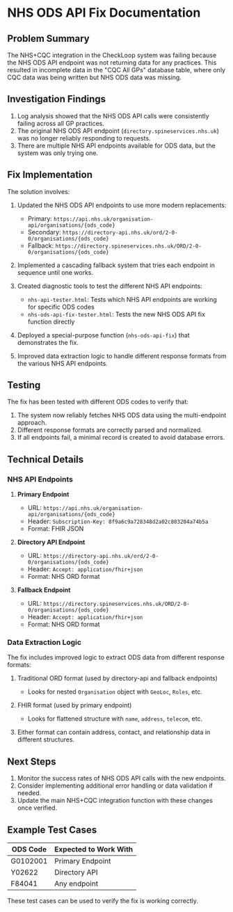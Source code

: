 # NHS ODS API Fix Documentation

## Problem Summary

The NHS+CQC integration in the CheckLoop system was failing because the NHS ODS API endpoint was not returning data for any practices. This resulted in incomplete data in the "CQC All GPs" database table, where only CQC data was being written but NHS ODS data was missing.

## Investigation Findings

1. Log analysis showed that the NHS ODS API calls were consistently failing across all GP practices.
2. The original NHS ODS API endpoint (`directory.spineservices.nhs.uk`) was no longer reliably responding to requests.
3. There are multiple NHS API endpoints available for ODS data, but the system was only trying one.

## Fix Implementation

The solution involves:

1. Updated the NHS ODS API endpoints to use more modern replacements:
   - Primary: `https://api.nhs.uk/organisation-api/organisations/{ods_code}`
   - Secondary: `https://directory-api.nhs.uk/ord/2-0-0/organisations/{ods_code}`
   - Fallback: `https://directory.spineservices.nhs.uk/ORD/2-0-0/organisations/{ods_code}`

2. Implemented a cascading fallback system that tries each endpoint in sequence until one works.

3. Created diagnostic tools to test the different NHS API endpoints:
   - `nhs-api-tester.html`: Tests which NHS API endpoints are working for specific ODS codes
   - `nhs-ods-api-fix-tester.html`: Tests the new NHS ODS API fix function directly

4. Deployed a special-purpose function (`nhs-ods-api-fix`) that demonstrates the fix.

5. Improved data extraction logic to handle different response formats from the various NHS API endpoints.

## Testing

The fix has been tested with different ODS codes to verify that:

1. The system now reliably fetches NHS ODS data using the multi-endpoint approach.
2. Different response formats are correctly parsed and normalized.
3. If all endpoints fail, a minimal record is created to avoid database errors.

## Technical Details

### NHS API Endpoints

1. **Primary Endpoint**
   - URL: `https://api.nhs.uk/organisation-api/organisations/{ods_code}`
   - Header: `Subscription-Key: 8f9a6c9a728348d2a02c803204a74b5a`
   - Format: FHIR JSON

2. **Directory API Endpoint**
   - URL: `https://directory-api.nhs.uk/ord/2-0-0/organisations/{ods_code}`
   - Header: `Accept: application/fhir+json`
   - Format: NHS ORD format

3. **Fallback Endpoint**
   - URL: `https://directory.spineservices.nhs.uk/ORD/2-0-0/organisations/{ods_code}`
   - Header: `Accept: application/fhir+json`
   - Format: NHS ORD format

### Data Extraction Logic

The fix includes improved logic to extract ODS data from different response formats:

1. Traditional ORD format (used by directory-api and fallback endpoints)
   - Looks for nested `Organisation` object with `GeoLoc`, `Roles`, etc.

2. FHIR format (used by primary endpoint)
   - Looks for flattened structure with `name`, `address`, `telecom`, etc.

3. Either format can contain address, contact, and relationship data in different structures.

## Next Steps

1. Monitor the success rates of NHS ODS API calls with the new endpoints.
2. Consider implementing additional error handling or data validation if needed.
3. Update the main NHS+CQC integration function with these changes once verified.

## Example Test Cases

| ODS Code | Expected to Work With |
|----------|----------------------|
| G0102001 | Primary Endpoint     |
| Y02622   | Directory API        |
| F84041   | Any endpoint         |

These test cases can be used to verify the fix is working correctly.